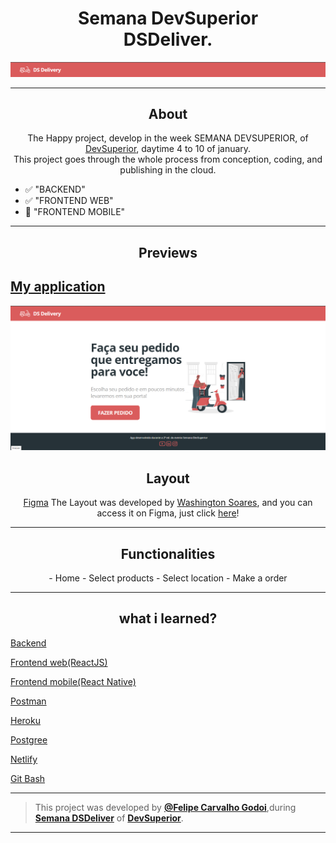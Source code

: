 <h1 align="center">Semana DevSuperior <br/> DSDeliver.</h1>

<img src="https://github.com/felipecarvalhogodoi98/dsdeliver-sds2/blob/main/demo/Navbar.png" />

---

<h2 align="center">About</h2>
   
   <p align="center">
      The Happy project, develop in the week SEMANA DEVSUPERIOR, of <a href="https://devsuperior.com.br">DevSuperior</a>, daytime 4 to 10 of january.<br>    
      This project goes through the whole process from conception, coding, and publishing in the cloud.<br>
   </p>

   - ✅ "BACKEND" 
   - ✅ "FRONTEND WEB" 
   - 🔲 "FRONTEND MOBILE" 

---

<h2 align="center">Previews</h2>
   
   <p align="center">
      <h2><a href="https://sds2-felipe-godoi.netlify.app/">My application</a></h2>
     <img src="https://github.com/felipecarvalhogodoi98/dsdeliver-sds2/blob/main/demo/Home.png" />
   </p>


<h2 align="center">Layout</h2>

   <p align="center">
     <a href = "https://www.figma.com/file/LAIvIzyaJsSl2A9NMrnR7W/DSDeliver01">Figma</a>
   The Layout was developed by <a href="#">Washington Soares</a>, 
and you can access it on Figma, just click <a href="https://www.figma.com/file/XYb2tha1gU5M8vTwTUmjNx/Happy-Web-(Copy)?node-id=0%3A1">here</a>!
   </p>

---

<h2 align="center">
Functionalities</h2>

   <p align="center">
      - Home
      - Select products
      - Select location
      - Make a order
      
   </p>

---


<h2 align="center">what i learned?</h2>
   
  <p><a href="https://spring.io/projects/spring-boot">Backend</a></p>
   <p><a href="https://pt-br.reactjs.org/">Frontend web(ReactJS)</a></p>   
   <p><a href="#">Frontend mobile(React Native)</a></p>
   <p><a href="https://www.postman.com/">Postman</a></p>
   <p><a href="https://heroku.com">Heroku</a></p>
   <p><a href="https://www.postgresql.org/">Postgree</a></p>
   <p><a href="https://www.netlify.com/">Netlify</a></p>
   
   <p><a href="https://gitforwindows.org/">Git Bash</a></p>


   ---

   >This project was developed by **[@Felipe Carvalho Godoi](https://www.linkedin.com/in/felipe-carvalho-godoi-164a05189/)**,during  **[Semana DSDeliver]()** of **[DevSuperior](https://devsuperior.com.br/)**. <br>

---
